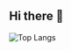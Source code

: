 ## Hi there 👋

<!--
**WendyYehhh/WendyYehhh** is a ✨ _special_ ✨ repository because its `README.md` (this file) appears on your GitHub profile.

Here are some ideas to get you started:

- 🔭 I’m currently working on ...
- 🌱 I’m currently learning ...
- 👯 I’m looking to collaborate on ...
- 🤔 I’m looking for help with ...
- 💬 Ask me about ...
- 📫 How to reach me: ...
- 😄 Pronouns: ...
- ⚡ Fun fact: ...
-->
<!--
![GitHub stats](https://github-readme-stats.vercel.app/api?username=WendyYehhh&show_icons=true)
-->
![Top Langs](https://github-readme-stats.vercel.app/api/top-langs/?username=WendyYehhh&layout=compact)

